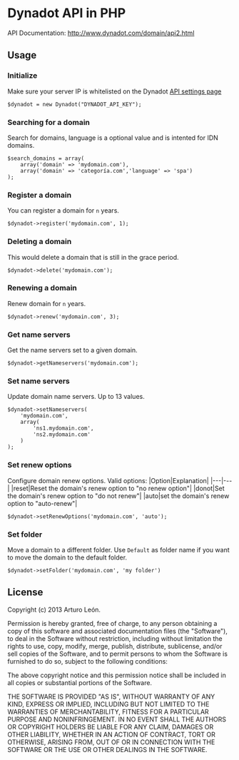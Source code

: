 Dynadot API in PHP
===========
API Documentation: http://www.dynadot.com/domain/api2.html

## Usage
### Initialize
Make sure your server IP is whitelisted on the Dynadot [API settings page](https://www.dynadot.com/community/help/question/find-API-settings)
```
$dynadot = new Dynadot("DYNADOT_API_KEY");
```
### Searching for a domain
Search for domains, language is a optional value and is intented for IDN domains.
```
$search_domains = array(
	array('domain' => 'mydomain.com'),
	array('domain' => 'categoría.com','language' => 'spa')
);
```

### Register a domain
You can register a domain for `n` years.
```
$dynadot->register('mydomain.com', 1);
```

### Deleting a domain
This would delete a domain that is still in the grace period.
```
$dynadot->delete('mydomain.com');
```

### Renewing a domain
Renew domain for `n` years.
```
$dynadot->renew('mydomain.com', 3);
```

### Get name servers
Get the name servers set to a given domain.
```
$dynadot->getNameservers('mydomain.com');
```

### Set name servers
Update domain name servers. Up to 13 values.
```
$dynadot->setNameservers(
	'mydomain.com',
	array(
		'ns1.mydomain.com',
		'ns2.mydomain.com'
	)
);
```

### Set renew options
Configure domain renew options. Valid options:
|Option|Explanation|
|---|---|
|reset|Reset the domain's renew option to "no renew option"|
|donot|Set the domain's renew option to "do not renew"|
|auto|set the domain's renew option to "auto-renew"|
```
$dynadot->setRenewOptions('mydomain.com', 'auto');
```

### Set folder
Move a domain to a different folder. Use `Default` as folder name if you want to move the domain to the default folder.
```
$dynadot->setFolder('mydomain.com', 'my folder')
```

License
----------------
Copyright (c) 2013 Arturo León.

Permission is hereby granted, free of charge, to any person obtaining a copy of this software and associated documentation files (the "Software"), to deal in the Software without restriction, including without limitation the rights to use, copy, modify, merge, publish, distribute, sublicense, and/or sell copies of the Software, and to permit persons to whom the Software is furnished to do so, subject to the following conditions:

The above copyright notice and this permission notice shall be included in all copies or substantial portions of the Software.

THE SOFTWARE IS PROVIDED "AS IS", WITHOUT WARRANTY OF ANY KIND, EXPRESS OR IMPLIED, INCLUDING BUT NOT LIMITED TO THE WARRANTIES OF MERCHANTABILITY, FITNESS FOR A PARTICULAR PURPOSE AND NONINFRINGEMENT. IN NO EVENT SHALL THE AUTHORS OR COPYRIGHT HOLDERS BE LIABLE FOR ANY CLAIM, DAMAGES OR OTHER LIABILITY, WHETHER IN AN ACTION OF CONTRACT, TORT OR OTHERWISE, ARISING FROM, OUT OF OR IN CONNECTION WITH THE SOFTWARE OR THE USE OR OTHER DEALINGS IN THE SOFTWARE.

